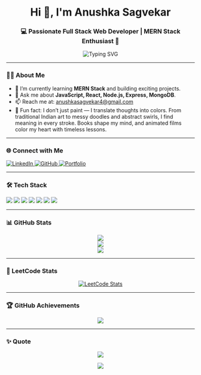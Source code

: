 <h1 align="center">Hi 👋, I'm Anushka Sagvekar</h1>
<h3 align="center">💻 Passionate Full Stack Web Developer | MERN Stack Enthusiast 🌱</h3>

<p align="center">
  <img src="https://readme-typing-svg.demolab.com?font=Fira+Code&pause=1000&color=F700C2&center=true&vCenter=true&width=600&lines=Full+Stack+Web+Developer;JavaScript+%7C+React.js+%7C+Node.js+%7C+MongoDB;Always+learning+and+building+cool+projects!" alt="Typing SVG" />
</p>


---

### 👩‍💻 About Me
- 🌱 I’m currently learning **MERN Stack** and building exciting projects.
- 💬 Ask me about **JavaScript, React, Node.js, Express, MongoDB**.
- 📫 Reach me at: [anushkasagvekar4@gmail.com](mailto:anushkasagvekar4@gmail.com)
- 🎨 Fun fact: I don’t just paint — I translate thoughts into colors. From traditional Indian art to messy doodles and abstract swirls, I find meaning in every stroke. Books shape my mind, and animated films color my heart with timeless lessons.

---

### 🌐 Connect with Me
<p align="left">
  <a href="https://linkedin.com/in/anushka-sagvekar-1323a9275" target="_blank">
    <img src="https://img.shields.io/badge/LinkedIn-blue?style=flat-square&logo=linkedin" alt="LinkedIn" />
  </a>
  <a href="https://github.com/anushkasagvekar4" target="_blank">
    <img src="https://img.shields.io/badge/GitHub-181717?style=flat-square&logo=github&logoColor=white" alt="GitHub" />
  </a>
  <a href="https://anushkasagvekar4.github.io" target="_blank">
    <img src="https://img.shields.io/badge/Portfolio-000?style=flat-square&logo=firefox&logoColor=white" alt="Portfolio" />
  </a>
</p>

---

### 🛠️ Tech Stack
<p align="left">
  <img src="https://img.shields.io/badge/JavaScript-F7DF1E?style=for-the-badge&logo=javascript&logoColor=black"/>
  <img src="https://img.shields.io/badge/React-20232A?style=for-the-badge&logo=react&logoColor=61DAFB"/>
  <img src="https://img.shields.io/badge/Node.js-339933?style=for-the-badge&logo=nodedotjs&logoColor=white"/>
  <img src="https://img.shields.io/badge/Express.js-000000?style=for-the-badge&logo=express&logoColor=white"/>
  <img src="https://img.shields.io/badge/MongoDB-4EA94B?style=for-the-badge&logo=mongodb&logoColor=white"/>
  <img src="https://img.shields.io/badge/HTML5-E34F26?style=for-the-badge&logo=html5&logoColor=white"/>
  <img src="https://img.shields.io/badge/CSS3-1572B6?style=for-the-badge&logo=css3&logoColor=white"/>
</p>

---

### 📊 GitHub Stats
<p align="center">
  <img src="https://github-readme-stats.vercel.app/api?username=anushkasagvekar4&show_icons=true&theme=radical&hide_border=true" />
  <br/>
  <img src="https://github-readme-streak-stats.herokuapp.com/?user=anushkasagvekar4&theme=radical&hide_border=true" />
  <br/>
  <img src="https://github-readme-stats.vercel.app/api/top-langs/?username=anushkasagvekar4&layout=compact&theme=radical&hide_border=true" />
</p>

---

### 🧠 LeetCode Stats
<p align="center">
  <a href="https://leetcode.com/u/erywloe_sx/">
    <img src="https://leetcard.jacoblin.cool/erywloe_sx?theme=dark&ext=activity" alt="LeetCode Stats" />
  </a>
</p>

---

### 🏆 GitHub Achievements
<p align="center">
  <img src="https://github-profile-trophy.vercel.app/?username=anushkasagvekar4&theme=radical&no-frame=true&title=Stars,Followers,Commits,Repositories,PullRequest,Issues" />
</p>

---

### ✨ Quote
<p align="center">
  <img src="https://quotes-github-readme.vercel.app/api?type=horizontal&theme=radical" />
</p>

<p align="center">
  <img src="https://quotes-github-readme.vercel.app/api?type=horizontal&theme=dark" />
</p>

